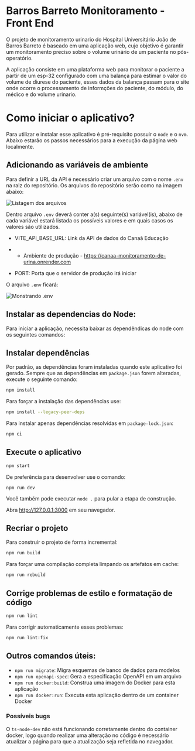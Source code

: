 # Barros Barreto Monitoramento - Front End
O projeto de monitoramento urinario do Hospital Universitário João de Barros Barreto é baseado em uma aplicação web, cujo objetivo é garantir um monitoramento preciso sobre o volume urinário de um paciente no pós-operatório.

A aplicação consiste em uma plataforma web para monitorar o paciente a partir de um esp-32 configurado com uma balança para estimar o valor do volume de diurese do paciente, esses dados da balança passam para o site onde ocorre o processamento de informções do paciente, do módulo, do médico e do volume urinario.

# Como iniciar o aplicativo?

Para utilizar e instalar esse aplicativo é pré-requisito possuir o `node` e o `nvm`. Abaixo estarão os passos necessários para a execução da página web localmente.

## Adicionando as variáveis de ambiente
Para definir a URL da API é necessário criar um arquivo com o nome `.env` na raiz do repositório. Os arquivos do repositório serão como na imagem abaixo:

![Listagem dos arquivos](https://imgur.com/SMLYQ6U.png)


Dentro arquivo `.env` deverá conter a(s) seguinte(s) variável(is), abaixo de cada variável estará listada os possíveis valores e em quais casos os valores são utilizados.

+ VITE_API_BASE_URL: Link da API de dados do Canaã Educação
+ + Ambiente de produção - https://canaa-monitoramento-de-urina.onrender.com

+ PORT: Porta que o servidor de produção irá iniciar

O arquivo `.env` ficará:

![Monstrando .env](https://imgur.com/LjVwqeK.png)

## Instalar as dependencias do Node:

Para iniciar a aplicação, necessita baixar as dependêndicas do node com os seguintes comandos:

## Instalar dependências

Por padrão, as dependências foram instaladas quando este aplicativo foi gerado.
Sempre que as dependências em `package.json` forem alteradas, execute o seguinte comando:

```sh
npm install
```
Para forçar a instalação das dependências use:

```sh
npm install --legacy-peer-deps
```
Para instalar apenas dependências resolvidas em `package-lock.json`:

```sh
npm ci
```

## Execute o aplicativo

```sh
npm start
```
De preferência para desenvolver use o comando:

```shell
npm run dev
```

Você também pode executar `node .` para pular a etapa de construção.

Abra http://127.0.0.1:3000 em seu navegador.

## Recriar o projeto

Para construir o projeto de forma incremental:

```sh
npm run build
```

Para forçar uma compilação completa limpando os artefatos em cache:

```sh
npm run rebuild
```

## Corrige problemas de estilo e formatação de código

```sh
npm run lint
```

Para corrigir automaticamente esses problemas:

```sh
npm run lint:fix
```

## Outros comandos úteis:

- `npm run migrate`: Migra esquemas de banco de dados para modelos
- `npm run openapi-spec`: Gera a especificação OpenAPI em um arquivo
- `npm run docker:build`: Construa uma imagem do Docker para esta aplicação
- `npm run docker:run`: Executa esta aplicação dentro de um container Docker

### Possíveis bugs
O `ts-node-dev` não está funcionando corretamente dentro do container docker, logo quando realizar uma alteração no código é necessário atualizar a página para que a atualização seja refletida no navegador.
